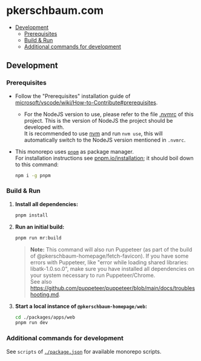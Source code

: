 # pkerschbaum.com <!-- omit in toc -->

- [Development](#development)
  - [Prerequisites](#prerequisites)
  - [Build & Run](#build--run)
  - [Additional commands for development](#additional-commands-for-development)

## Development

### Prerequisites

- Follow the "Prerequisites" installation guide of [microsoft/vscode/wiki/How-to-Contribute#prerequisites](https://github.com/microsoft/vscode/wiki/How-to-Contribute#prerequisites).
  - For the NodeJS version to use, please refer to the file [.nvmrc](./.nvmrc) of this project. This is the version of NodeJS the project should be developed with.  
    It is recommended to use [nvm](https://github.com/nvm-sh/nvm) and run `nvm use`, this will automatically switch to the NodeJS version mentioned in `.nvmrc`.
- This monorepo uses [`pnpm`](https://pnpm.io/) as package manager.  
  For installation instructions see [pnpm.io/installation](https://pnpm.io/installation); it should boil down to this command:

  ```sh
  npm i -g pnpm
  ```

### Build & Run

1. **Install all dependencies:**

   ```sh
   pnpm install
   ```

1. **Run an initial build:**

   ```sh
   pnpm run mr:build
   ```

   > **Note:** This command will also run Puppeteer (as part of the build of @pkerschbaum-homepage/fetch-favicon).
   > If you have some errors with Puppeteer, like "error while loading shared libraries: libatk-1.0.so.0", make sure you have installed all dependencies on your system necessary to run Puppeteer/Chrome.  
   > See also <https://github.com/puppeteer/puppeteer/blob/main/docs/troubleshooting.md>.

1. **Start a local instance of `@pkerschbaum-homepage/web`:**

   ```sh
   cd ./packages/apps/web
   pnpm run dev
   ```

### Additional commands for development

See `scripts` of [`./package.json`](./package.json) for available monorepo scripts.
